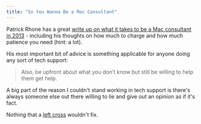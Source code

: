 ```yaml
---
title: "So You Wanna Be a Mac Consultant"
---
```

<p>Patrick Rhone has a great <a href="http://patrickrhone.com/2013/04/14/so-you-wanna-be-a-mac-consultant-now/">write up on what it takes to be a Mac consultant in 2013</a> - including his thoughts on how much to charge and how much patience you need (hint: a lot).</p>
<p>His most important bit of advice is something applicable for anyone doing any sort of tech support:</p>
<blockquote><p>
  Also, be upfront about what you don’t know but still be willing to help them get help.
</p></blockquote>
<p>A big part of the reason I couldn't stand working in tech support is there's always someone else out there willing to lie and give out an opinion as if it's fact.</p>
<p>Nothing that a <a href="https://chrisenns.com/g/leftcross.gif">left cross</a> wouldn't fix.</p>
